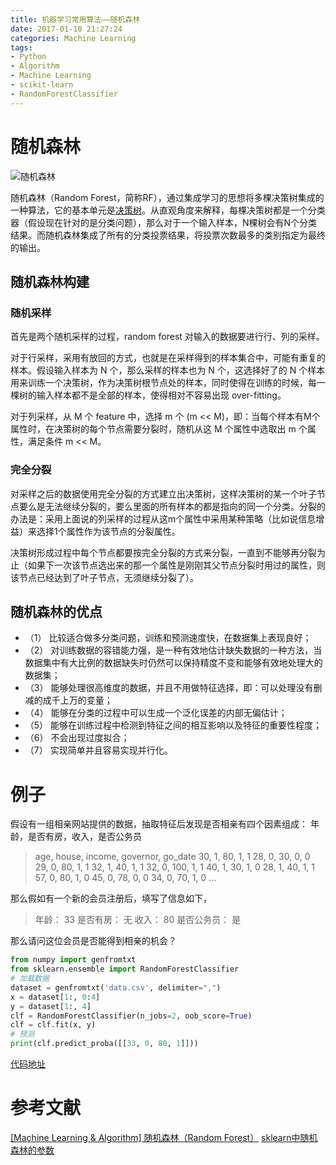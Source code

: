 ```yaml
---
title: 机器学习常用算法——随机森林
date: 2017-01-10 21:27:24
categories: Machine Learning
tags:
- Python
- Algorithm
- Machine Learning
- scikit-learn
- RandomForestClassifier
---
```


# 随机森林
<img src="/assets/img/randforest.png" alt="随机森林">

随机森林（Random Forest，简称RF），通过集成学习的思想将多棵决策树集成的一种算法，它的基本单元是[决策树](https://lz5z.com/%E6%9C%BA%E5%99%A8%E5%AD%A6%E4%B9%A0%E5%B8%B8%E7%94%A8%E7%AE%97%E6%B3%95%E2%80%94%E5%86%B3%E7%AD%96%E6%A0%91/)。从直观角度来解释，每棵决策树都是一个分类器（假设现在针对的是分类问题），那么对于一个输入样本，N棵树会有N个分类结果。而随机森林集成了所有的分类投票结果，将投票次数最多的类别指定为最终的输出。
<!-- more -->

## 随机森林构建

### 随机采样

首先是两个随机采样的过程，random forest 对输入的数据要进行行、列的采样。

对于行采样，采用有放回的方式，也就是在采样得到的样本集合中，可能有重复的样本。假设输入样本为 N 个，那么采样的样本也为 N 个，这选择好了的 N 个样本用来训练一个决策树，作为决策树根节点处的样本，同时使得在训练的时候，每一棵树的输入样本都不是全部的样本，使得相对不容易出现 over-fitting。

对于列采样，从 M 个 feature 中，选择 m 个 (m << M)，即：当每个样本有M个属性时，在决策树的每个节点需要分裂时，随机从这 M 个属性中选取出 m 个属性，满足条件 m << M。
 
### 完全分裂

对采样之后的数据使用完全分裂的方式建立出决策树，这样决策树的某一个叶子节点要么是无法继续分裂的，要么里面的所有样本的都是指向的同一个分类。分裂的办法是：采用上面说的列采样的过程从这m个属性中采用某种策略（比如说信息增益）来选择1个属性作为该节点的分裂属性。

决策树形成过程中每个节点都要按完全分裂的方式来分裂，一直到不能够再分裂为止（如果下一次该节点选出来的那一个属性是刚刚其父节点分裂时用过的属性，则该节点已经达到了叶子节点，无须继续分裂了）。

## 随机森林的优点

- （1） 比较适合做多分类问题，训练和预测速度快，在数据集上表现良好；
- （2） 对训练数据的容错能力强，是一种有效地估计缺失数据的一种方法，当数据集中有大比例的数据缺失时仍然可以保持精度不变和能够有效地处理大的数据集；
- （3） 能够处理很高维度的数据，并且不用做特征选择，即：可以处理没有删减的成千上万的变量；
- （4） 能够在分类的过程中可以生成一个泛化误差的内部无偏估计；
- （5） 能够在训练过程中检测到特征之间的相互影响以及特征的重要性程度；
- （6） 不会出现过度拟合；
- （7） 实现简单并且容易实现并行化。

# 例子

假设有一组相亲网站提供的数据，抽取特征后发现是否相亲有四个因素组成： 年龄，是否有房，收入，是否公务员
> age, house, income, governor, go_date
30, 1, 80, 1, 1
28, 0, 30, 0, 0
29, 0, 80, 1, 1
32, 1, 40, 1, 1
32, 0, 100, 1, 1
40, 1, 30, 1, 0
28, 1, 40, 1, 1
57, 0, 80, 1, 0
45, 0, 78, 0, 0
34, 0, 70, 1, 0
...

那么假如有一个新的会员注册后，填写了信息如下，
>年龄： 33
是否有房： 无
收入： 80
是否公务员： 是

那么请问这位会员是否能得到相亲的机会？

```python
from numpy import genfromtxt
from sklearn.ensemble import RandomForestClassifier
# 加载数据
dataset = genfromtxt('data.csv', delimiter=",")
x = dataset[1:, 0:4]
y = dataset[1:, 4]
clf = RandomForestClassifier(n_jobs=2, oob_score=True)
clf = clf.fit(x, y)
# 预测
print(clf.predict_proba([[33, 0, 80, 1]]))
```

[代码地址](https://github.com/Leo555/scikit-learn_demo/tree/master/06Random_Forest)

# 参考文献
[[Machine Learning & Algorithm] 随机森林（Random Forest）](http://www.cnblogs.com/maybe2030/p/4585705.html)
[sklearn中随机森林的参数](http://blog.csdn.net/u011301133/article/details/52562874)
